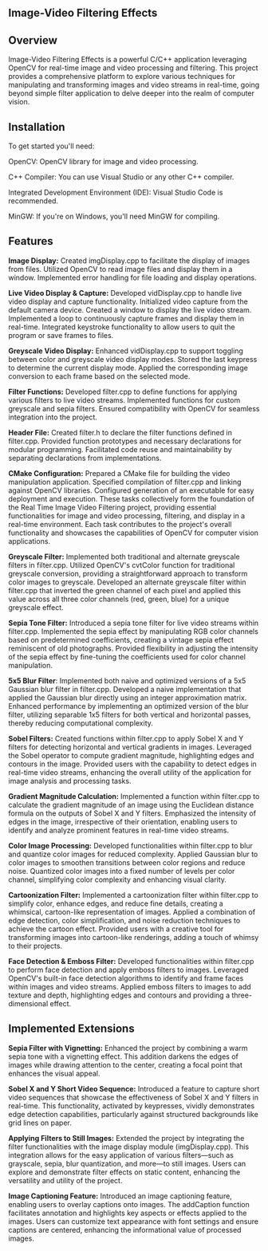 ## Image-Video Filtering Effects

## Overview
Image-Video Filtering Effects is a powerful C/C++ application leveraging OpenCV for real-time image and video processing and filtering. This project provides a comprehensive platform to explore various techniques for manipulating and transforming images and video streams in real-time, going beyond simple filter application to delve deeper into the realm of computer vision.

## Installation
To get started you'll need:

OpenCV: OpenCV library for image and video processing.

C++ Compiler: You can use Visual Studio or any other C++ compiler.

Integrated Development Environment (IDE): Visual Studio Code is recommended.

MinGW: If you're on Windows, you'll need MinGW for compiling.

## Features 

**Image Display:**
Created imgDisplay.cpp to facilitate the display of images from files.
Utilized OpenCV to read image files and display them in a window.
Implemented error handling for file loading and display operations.

**Live Video Display & Capture:**
Developed vidDisplay.cpp to handle live video display and capture functionality.
Initialized video capture from the default camera device.
Created a window to display the live video stream.
Implemented a loop to continuously capture frames and display them in real-time.
Integrated keystroke functionality to allow users to quit the program or save frames to files.

**Greyscale Video Display:**
Enhanced vidDisplay.cpp to support toggling between color and greyscale video display modes.
Stored the last keypress to determine the current display mode.
Applied the corresponding image conversion to each frame based on the selected mode.

**Filter Functions:**
Developed filter.cpp to define functions for applying various filters to live video streams.
Implemented functions for custom greyscale and sepia filters.
Ensured compatibility with OpenCV for seamless integration into the project.

**Header File:**
Created filter.h to declare the filter functions defined in filter.cpp.
Provided function prototypes and necessary declarations for modular programming.
Facilitated code reuse and maintainability by separating declarations from implementations.

**CMake Configuration:**
Prepared a CMake file for building the video manipulation application.
Specified compilation of filter.cpp and linking against OpenCV libraries.
Configured generation of an executable for easy deployment and execution.
These tasks collectively form the foundation of the Real Time Image Video Filtering project, providing essential functionalities for image and video processing, filtering, and display in a real-time environment. Each task contributes to the project's overall functionality and showcases the capabilities of OpenCV for computer vision applications.

**Greyscale Filter:**
Implemented both traditional and alternate greyscale filters in filter.cpp.
Utilized OpenCV's cvtColor function for traditional greyscale conversion, providing a straightforward approach to transform color images to greyscale.
Developed an alternate greyscale filter within filter.cpp that inverted the green channel of each pixel and applied this value across all three color channels (red, green, blue) for a unique greyscale effect.

**Sepia Tone Filter:**
Introduced a sepia tone filter for live video streams within filter.cpp.
Implemented the sepia effect by manipulating RGB color channels based on predetermined coefficients, creating a vintage sepia effect reminiscent of old photographs.
Provided flexibility in adjusting the intensity of the sepia effect by fine-tuning the coefficients used for color channel manipulation.

**5x5 Blur Filter**:
Implemented both naive and optimized versions of a 5x5 Gaussian blur filter in filter.cpp.
Developed a naive implementation that applied the Gaussian blur directly using an integer approximation matrix.
Enhanced performance by implementing an optimized version of the blur filter, utilizing separable 1x5 filters for both vertical and horizontal passes, thereby reducing computational complexity.

**Sobel Filters:**
Created functions within filter.cpp to apply Sobel X and Y filters for detecting horizontal and vertical gradients in images.
Leveraged the Sobel operator to compute gradient magnitude, highlighting edges and contours in the image.
Provided users with the capability to detect edges in real-time video streams, enhancing the overall utility of the application for image analysis and processing tasks.

**Gradient Magnitude Calculation:**
Implemented a function within filter.cpp to calculate the gradient magnitude of an image using the Euclidean distance formula on the outputs of Sobel X and Y filters.
Emphasized the intensity of edges in the image, irrespective of their orientation, enabling users to identify and analyze prominent features in real-time video streams.

**Color Image Processing:**
Developed functionalities within filter.cpp to blur and quantize color images for reduced complexity.
Applied Gaussian blur to color images to smoothen transitions between color regions and reduce noise.
Quantized color images into a fixed number of levels per color channel, simplifying color complexity and enhancing visual clarity.

**Cartoonization Filter:**
Implemented a cartoonization filter within filter.cpp to simplify color, enhance edges, and reduce fine details, creating a whimsical, cartoon-like representation of images.
Applied a combination of edge detection, color simplification, and noise reduction techniques to achieve the cartoon effect.
Provided users with a creative tool for transforming images into cartoon-like renderings, adding a touch of whimsy to their projects.

**Face Detection & Emboss Filter:**
Developed functionalities within filter.cpp to perform face detection and apply emboss filters to images.
Leveraged OpenCV's built-in face detection algorithms to identify and frame faces within images and video streams.
Applied emboss filters to images to add texture and depth, highlighting edges and contours and providing a three-dimensional effect.

## Implemented Extensions

**Sepia Filter with Vignetting:**
Enhanced the project by combining a warm sepia tone with a vignetting effect.
This addition darkens the edges of images while drawing attention to the center, creating a focal point that enhances the visual appeal.

**Sobel X and Y Short Video Sequence:**
Introduced a feature to capture short video sequences that showcase the effectiveness of Sobel X and Y filters in real-time.
This functionality, activated by keypresses, vividly demonstrates edge detection capabilities, particularly against structured backgrounds like grid lines on paper.

**Applying Filters to Still Images:**
Extended the project by integrating the filter functionalities with the image display module (imgDisplay.cpp).
This integration allows for the easy application of various filters—such as grayscale, sepia, blur quantization, and more—to still images.
Users can explore and demonstrate filter effects on static content, enhancing the versatility and utility of the project.

**Image Captioning Feature:**
Introduced an image captioning feature, enabling users to overlay captions onto images.
The addCaption function facilitates annotation and highlights key aspects or effects applied to the images.
Users can customize text appearance with font settings and ensure captions are centered, enhancing the informational value of processed images.











